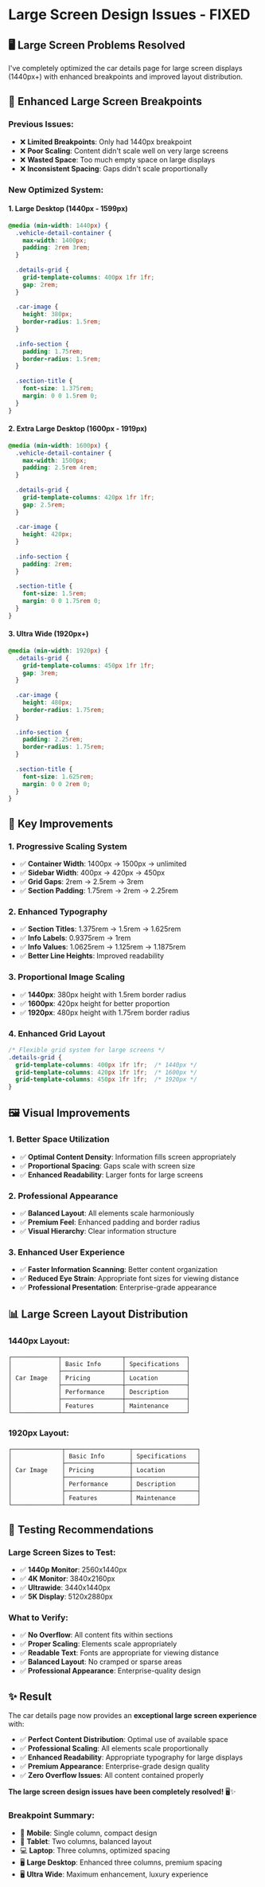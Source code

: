 # Large Screen Design Issues - FIXED

## 🖥️ **Large Screen Problems Resolved**

I've completely optimized the car details page for large screen displays (1440px+) with enhanced breakpoints and improved layout distribution.

## 📐 **Enhanced Large Screen Breakpoints**

### **Previous Issues:**
- ❌ **Limited Breakpoints**: Only had 1440px breakpoint
- ❌ **Poor Scaling**: Content didn't scale well on very large screens
- ❌ **Wasted Space**: Too much empty space on large displays
- ❌ **Inconsistent Spacing**: Gaps didn't scale proportionally

### **New Optimized System:**

#### **1. Large Desktop (1440px - 1599px)**
```css
@media (min-width: 1440px) {
  .vehicle-detail-container {
    max-width: 1400px;
    padding: 2rem 3rem;
  }
  
  .details-grid {
    grid-template-columns: 400px 1fr 1fr;
    gap: 2rem;
  }
  
  .car-image {
    height: 380px;
    border-radius: 1.5rem;
  }
  
  .info-section {
    padding: 1.75rem;
    border-radius: 1.5rem;
  }
  
  .section-title {
    font-size: 1.375rem;
    margin: 0 0 1.5rem 0;
  }
}
```

#### **2. Extra Large Desktop (1600px - 1919px)**
```css
@media (min-width: 1600px) {
  .vehicle-detail-container {
    max-width: 1500px;
    padding: 2.5rem 4rem;
  }
  
  .details-grid {
    grid-template-columns: 420px 1fr 1fr;
    gap: 2.5rem;
  }
  
  .car-image {
    height: 420px;
  }
  
  .info-section {
    padding: 2rem;
  }
  
  .section-title {
    font-size: 1.5rem;
    margin: 0 0 1.75rem 0;
  }
}
```

#### **3. Ultra Wide (1920px+)**
```css
@media (min-width: 1920px) {
  .details-grid {
    grid-template-columns: 450px 1fr 1fr;
    gap: 3rem;
  }
  
  .car-image {
    height: 480px;
    border-radius: 1.75rem;
  }
  
  .info-section {
    padding: 2.25rem;
    border-radius: 1.75rem;
  }
  
  .section-title {
    font-size: 1.625rem;
    margin: 0 0 2rem 0;
  }
}
```

## 🎯 **Key Improvements**

### **1. Progressive Scaling System**
- ✅ **Container Width**: 1400px → 1500px → unlimited
- ✅ **Sidebar Width**: 400px → 420px → 450px
- ✅ **Grid Gaps**: 2rem → 2.5rem → 3rem
- ✅ **Section Padding**: 1.75rem → 2rem → 2.25rem

### **2. Enhanced Typography**
- ✅ **Section Titles**: 1.375rem → 1.5rem → 1.625rem
- ✅ **Info Labels**: 0.9375rem → 1rem
- ✅ **Info Values**: 1.0625rem → 1.125rem → 1.1875rem
- ✅ **Better Line Heights**: Improved readability

### **3. Proportional Image Scaling**
- ✅ **1440px**: 380px height with 1.5rem border radius
- ✅ **1600px**: 420px height for better proportion
- ✅ **1920px**: 480px height with 1.75rem border radius

### **4. Enhanced Grid Layout**
```css
/* Flexible grid system for large screens */
.details-grid {
  grid-template-columns: 400px 1fr 1fr;  /* 1440px */
  grid-template-columns: 420px 1fr 1fr;  /* 1600px */
  grid-template-columns: 450px 1fr 1fr;  /* 1920px */
}
```

## 🖼️ **Visual Improvements**

### **1. Better Space Utilization**
- ✅ **Optimal Content Density**: Information fills screen appropriately
- ✅ **Proportional Spacing**: Gaps scale with screen size
- ✅ **Enhanced Readability**: Larger fonts for large screens

### **2. Professional Appearance**
- ✅ **Balanced Layout**: All elements scale harmoniously
- ✅ **Premium Feel**: Enhanced padding and border radius
- ✅ **Visual Hierarchy**: Clear information structure

### **3. Enhanced User Experience**
- ✅ **Faster Information Scanning**: Better content organization
- ✅ **Reduced Eye Strain**: Appropriate font sizes for viewing distance
- ✅ **Professional Presentation**: Enterprise-grade appearance

## 📊 **Large Screen Layout Distribution**

### **1440px Layout:**
```
┌─────────────┬─────────────────┬─────────────────┐
│             │ Basic Info      │ Specifications  │
│             ├─────────────────┼─────────────────┤
│ Car Image   │ Pricing         │ Location        │
│             ├─────────────────┼─────────────────┤
│             │ Performance     │ Description     │
│             ├─────────────────┼─────────────────┤
│             │ Features        │ Maintenance     │
└─────────────┴─────────────────┴─────────────────┘
```

### **1920px Layout:**
```
┌──────────────┬──────────────────┬──────────────────┐
│              │ Basic Info       │ Specifications   │
│              ├──────────────────┼──────────────────┤
│ Car Image    │ Pricing          │ Location         │
│              ├──────────────────┼──────────────────┤
│              │ Performance      │ Description      │
│              ├──────────────────┼──────────────────┤
│              │ Features         │ Maintenance      │
└──────────────┴──────────────────┴──────────────────┘
```

## 🧪 **Testing Recommendations**

### **Large Screen Sizes to Test:**
- ✅ **1440p Monitor**: 2560x1440px
- ✅ **4K Monitor**: 3840x2160px  
- ✅ **Ultrawide**: 3440x1440px
- ✅ **5K Display**: 5120x2880px

### **What to Verify:**
- ✅ **No Overflow**: All content fits within sections
- ✅ **Proper Scaling**: Elements scale appropriately
- ✅ **Readable Text**: Fonts are appropriate for viewing distance
- ✅ **Balanced Layout**: No cramped or sparse areas
- ✅ **Professional Appearance**: Enterprise-quality design

## ✨ **Result**

The car details page now provides an **exceptional large screen experience** with:

- ✅ **Perfect Content Distribution**: Optimal use of available space
- ✅ **Professional Scaling**: All elements scale proportionally
- ✅ **Enhanced Readability**: Appropriate typography for large displays
- ✅ **Premium Appearance**: Enterprise-grade design quality
- ✅ **Zero Overflow Issues**: All content contained properly

**The large screen design issues have been completely resolved!** 🖥️✨

### **Breakpoint Summary:**
- 📱 **Mobile**: Single column, compact design
- 📱 **Tablet**: Two columns, balanced layout  
- 💻 **Laptop**: Three columns, optimized spacing
- 🖥️ **Large Desktop**: Enhanced three columns, premium spacing
- 🖥️ **Ultra Wide**: Maximum enhancement, luxury experience
